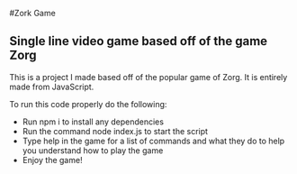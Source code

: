 #Zork Game

## Single line video game based off of the game Zorg

This is a project I made based off of the popular game of Zorg. It is entirely made from JavaScript.

To run this code properly do the following:
* Run npm i to install any dependencies
* Run the command node index.js to start the script
* Type help in the game for a list of commands and what they do to help you understand how to play the game
* Enjoy the game!

